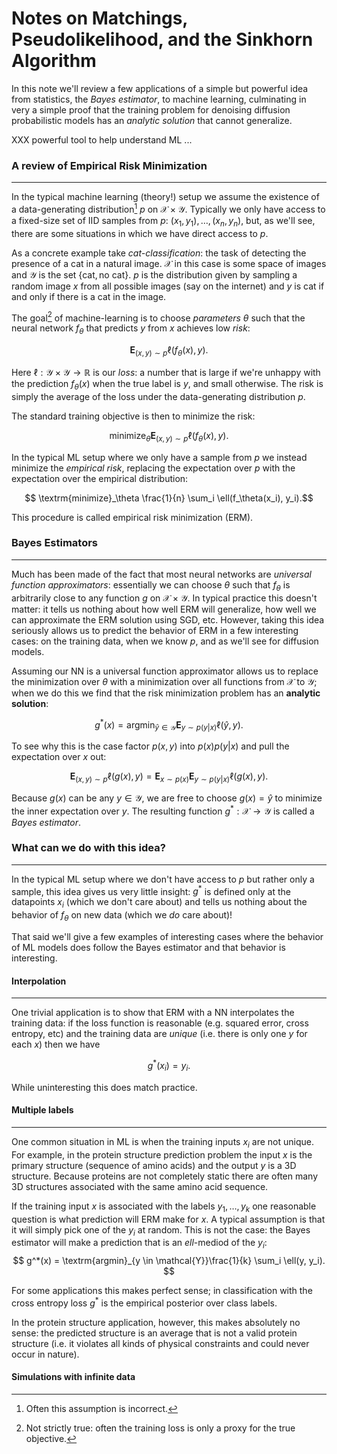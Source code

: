 # Notes on Matchings, Pseudolikelihood, and the Sinkhorn Algorithm

In this note we'll review a few applications of a simple but powerful idea from statistics, the *Bayes estimator*, to machine learning, culminating in very a simple proof that the training problem for denoising diffusion probabilistic models has an *analytic solution* that cannot generalize.

XXX powerful tool to help understand ML ...

### A review of Empirical Risk Minimization
---


In the typical machine learning (theory!) setup we assume the existence of a data-generating distribution[^1] $p$ on $\mathcal{X} \times \mathcal{Y}$. Typically we only have access to a fixed-size set of IID samples from $p$: $(x_1, y_1), \ldots, (x_n, y_n)$, but, as we'll see, there are some situations in which we have direct access to $p$.

As a concrete example take *cat-classification*: the task of detecting the presence of a cat in a natural image. $\mathcal{X}$ in this case is some space of images and $\mathcal{Y}$ is the set $\{\textrm{cat}, \textrm{no cat}\}$. $p$ is the distribution given by sampling a random image $x$ from all possible images (say on the internet) and $y$ is $\textrm{cat}$ if and only if there is a cat in the image.

The goal[^2] of machine-learning is to choose *parameters* $\theta$ such that the neural network $f_\theta$ that predicts $y$ from $x$ achieves low *risk*:

$$ \mathbf{E}_{(x,y) \sim p} \ell(f_\theta(x), y). $$

Here $\ell: \mathcal{Y} \times \mathcal{Y} \rightarrow \mathbb{R}$ is our *loss*: a number that is large if we're unhappy with the prediction $f_\theta(x)$ when the true label is $y$, and small otherwise. The risk is simply the average of the loss under the data-generating distribution $p$. 

The standard training objective is then to minimize the risk:

$$ \textrm{minimize}_\theta \mathbf{E}_{(x,y) \sim p} \ell(f_\theta(x), y).$$

In the typical ML setup where we only have a sample from $p$ we instead minimize the *empirical risk*, replacing the expectation over $p$ with the expectation over the empirical distribution:

$$ \textrm{minimize}_\theta \frac{1}{n} \sum_i \ell(f_\theta(x_i), y_i).$$

This procedure is called empirical risk minimization (ERM).

### Bayes Estimators
---


Much has been made of the fact that most neural networks are *universal function approximators*: essentially we can choose $\theta$ such that $f_\theta$ is arbitrarily close to any function $g$ on $\mathcal{X} \times \mathcal{Y}$. In typical practice this doesn't matter: it tells us nothing about how well ERM will generalize, how well we can approximate the ERM solution using SGD, etc. However, taking this idea seriously allows us to predict the behavior of ERM in a few interesting cases: on the training data, when we know $p$, and as we'll see for diffusion models.

Assuming our NN is a universal function approximator allows us to replace the minimization over $\theta$ with a minimization over all functions from $\mathcal{X}$ to $\mathcal{Y}$; when we do this we find that the risk minimization problem has an __analytic solution__:

$$ g^*(x) = \textrm{argmin}_{\hat{y} \in \mathcal{Y}} \mathbf{E}_{y \sim p (y | x)} \ell(\hat{y}, y). $$

To see why this is the case factor $p(x,y)$ into $p(x) p(y | x)$ and pull the expectation over $x$ out:

$$ \mathbf{E}_{(x,y) \sim p} \ell(g(x), y) = \mathbf{E}_{x \sim p(x)} \mathbf{E}_{y \sim p(y | x)} \ell(g(x), y). $$

Because $g(x)$ can be any $y \in \mathcal{Y}$, we are free to choose $g(x) = \hat{y}$ to minimize the inner expectation over $y$.
The resulting function $g^* : \mathcal{X} \rightarrow \mathcal{Y}$ is called a *Bayes estimator*.


### What can we do with this idea?
---


In the typical ML setup where we don't have access to $p$ but rather only a sample, this idea gives us very little insight: $g^*$ is defined only at the datapoints $x_i$ (which we don't care about) and tells us nothing about the behavior of $f_\theta$ on new data (which we *do* care about)!

That said we'll give a few examples of interesting cases where the behavior of ML models does follow the Bayes estimator and that behavior is interesting.

#### Interpolation
---

One trivial application is to show that ERM with a NN interpolates the training data: if the loss function is reasonable (e.g. squared error, cross entropy, etc) and the training data are *unique* (i.e. there is only one $y$ for each $x$) then we have 

$$ g^*(x_i) = y_i.$$

While uninteresting this does match practice. 

#### Multiple labels
---

One common situation in ML is when the training inputs $x_i$ are not unique. 
For example, in the protein structure prediction problem the input $x$ is the primary structure (sequence of amino acids) and the output $y$ is a 3D structure. Because proteins are not completely static there are often many 3D structures associated with the same amino acid sequence.

If the training input $x$ is associated with the labels $y_1, \ldots, y_k$ one reasonable question is what prediction will ERM make for $x$. A typical assumption is that it will simply pick one of the $y_i$ at random. This is not the case: the Bayes estimator will make a prediction that is an $ell$-mediod of the $y_i$:
    $$ g^*(x) = \textrm{argmin}_{y \in \mathcal{Y}}\frac{1}{k} \sum_i \ell(y, y_i). $$

For some applications this makes perfect sense; in classification with the cross entropy loss $g^*$ is the empirical posterior over class labels.

In the protein structure application, however, this makes absolutely no sense: the predicted structure is an average that is not a valid protein structure (i.e. it violates all kinds of physical constraints and could never occur in nature). 

#### Simulations with infinite data



[^1]: Often this assumption is incorrect.

[^2]: Not strictly true: often the training loss is only a proxy for the true objective.